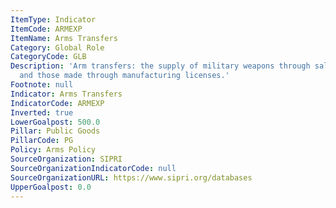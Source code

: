 ```yaml
---
ItemType: Indicator
ItemCode: ARMEXP
ItemName: Arms Transfers
Category: Global Role
CategoryCode: GLB
Description: 'Arm transfers: the supply of military weapons through sales, aid, gifts,
  and those made through manufacturing licenses.'
Footnote: null
Indicator: Arms Transfers
IndicatorCode: ARMEXP
Inverted: true
LowerGoalpost: 500.0
Pillar: Public Goods
PillarCode: PG
Policy: Arms Policy
SourceOrganization: SIPRI
SourceOrganizationIndicatorCode: null
SourceOrganizationURL: https://www.sipri.org/databases
UpperGoalpost: 0.0
---
```



